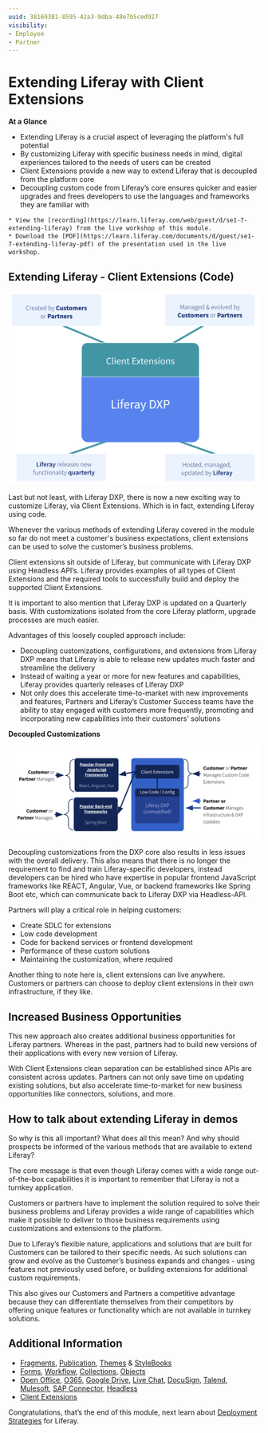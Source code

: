 ```yaml
---
uuid: 38169381-8595-42a3-9dba-48e7b5ced927
visibility: 
- Employee
- Partner
---
```


# Extending Liferay with Client Extensions

**At a Glance**

* Extending Liferay is a crucial aspect of leveraging the platform's full potential
* By customizing Liferay with specific business needs in mind, digital experiences tailored to the needs of users can be created
* Client Extensions provide a new way to extend Liferay that is decoupled from the platform core
* Decoupling custom code from Liferay’s core ensures quicker and easier upgrades and frees developers to use the languages and frameworks they are familiar with

```{note}
* View the [recording](https://learn.liferay.com/web/guest/d/se1-7-extending-liferay) from the live workshop of this module.
* Download the [PDF](https://learn.liferay.com/documents/d/guest/se1-7-extending-liferay-pdf) of the presentation used in the live workshop.
```

## Extending Liferay - Client Extensions (Code)

![Client Extensions are created, managed and evolved by Customers or Partners, while Liferay DXP itself is hosted, managed, and updated with new features quarterly by Liferay.](./client-extensions/images/01.png)

Last but not least, with Liferay DXP, there is now a new exciting way to customize Liferay, via Client Extensions. Which is in fact, extending Liferay using code.

Whenever the various methods of extending Liferay covered in the module so far do not meet a customer's business expectations, client extensions can be used to solve the customer’s business problems.

Client extensions sit outside of Liferay, but communicate with Liferay DXP using Headless API’s. Liferay provides examples of all types of Client Extensions and the required tools to successfully build and deploy the supported Client Extensions.

It is important to also mention that Liferay DXP is updated on a Quarterly basis. With customizations isolated from the core Liferay platform, upgrade processes are much easier.

Advantages of this loosely coupled approach include:

* Decoupling customizations, configurations, and extensions from Liferay DXP means that Liferay is able to release new updates much faster and streamline the delivery
* Instead of waiting a year or more for new features and capabilities, Liferay provides quarterly releases of Liferay DXP
* Not only does this accelerate time-to-market with new improvements and features, Partners and Liferay’s Customer Success teams have the ability to stay engaged with customers more frequently, promoting and incorporating new capabilities into their customers’ solutions

**Decoupled Customizations**

![Frontend Client Extensions can be developed in any popular frontend framework like React, Angular, etc., while Backend client extensions can be developed using popular backend frameworks like Spring Boot.](./client-extensions/images/02.png)

Decoupling customizations from the DXP core also results in less issues with the overall delivery. This also means that there is no longer the requirement to find and train Liferay-specific developers, instead developers can be hired who have expertise in popular frontend JavaScript frameworks like REACT, Angular, Vue, or backend frameworks like Spring Boot etc, which can communicate back to Liferay DXP via Headless-API.

Partners will play a critical role in helping customers:

* Create SDLC for extensions
* Low code development
* Code for backend services or frontend development
* Performance of these custom solutions
* Maintaining the customization, where required

Another thing to note here is, client extensions can live anywhere. Customers or partners can choose to deploy client extensions in their own infrastructure, if they like.

## Increased Business Opportunities

This new approach also creates additional business opportunities for Liferay partners. Whereas in the past, partners had to build new versions of their applications with every new version of Liferay.

With Client Extensions clean separation can be established since APIs are consistent across updates. Partners can not only save time on updating existing solutions, but also accelerate time-to-market for new business opportunities like connectors, solutions, and more. 

## How to talk about extending Liferay in demos

So why is this all important? What does all this mean? And why should prospects be informed of the various methods that are available to extend Liferay?

The core message is that even though Liferay comes with a wide range out-of-the-box capabilities it is important to remember that Liferay is not a turnkey application.

Customers or partners have to implement the solution required to solve their business problems and Liferay provides a wide range of capabilities which make it possible to deliver to those business requirements using customizations and extensions to the platform.

Due to Liferay’s flexible nature, applications and solutions that are built for Customers can be tailored to their specific needs. As such solutions can grow and evolve as the Customer’s business expands and changes - using features not previously used before, or building extensions for additional custom requirements.

This also gives our Customers and Partners a competitive advantage because they can differentiate themselves from their competitors by offering unique features or functionality which are not available in turnkey solutions.

## Additional Information

* [Fragments](https://learn.liferay.com/w/dxp/site-building/creating-pages/page-fragments-and-widgets/using-fragments), [Publication](https://learn.liferay.com/w/dxp/site-building/publishing-tools/publications), [Themes](https://learn.liferay.com/w/dxp/site-building/site-appearance/themes) & [StyleBooks](https://learn.liferay.com/web/guest/w/dxp/site-building/site-appearance/style-books)
* [Forms](https://learn.liferay.com/w/analytics-cloud/touchpoints/assets/forms), [Workflow](https://learn.liferay.com/w/dxp/process-automation/workflow), [Collections](https://learn.liferay.com/w/dxp/content-authoring-and-management/collections-and-collection-pages), [Objects](https://learn.liferay.com/w/dxp/building-applications/objects)
* [Open Office](https://learn.liferay.com/w/dxp/content-authoring-and-management/documents-and-media/devops/enabling-openoffice-libreoffice-integration), [O365](https://learn.liferay.com/w/dxp/content-authoring-and-management/documents-and-media/devops/enabling-document-creation-and-editing-with-microsoft-office-365), [Google Drive](https://learn.liferay.com/w/dxp/content-authoring-and-management/documents-and-media/devops/google-drive-integration), [Live Chat](https://learn.liferay.com/w/dxp/site-building/personalizing-site-experience/enabling-automated-live-chat-systems/getting-a-chat-provider-account-id/livechat), [DocuSign](https://learn.liferay.com/w/dxp/content-authoring-and-management/documents-and-media/uploading-and-managing/enabling-docusign-digital-signatures), [Talend](https://learn.liferay.com/w/dxp/system-administration/data-integration/liferay-talend-components-overview), [Mulesoft](https://learn.liferay.com/web/guest/w/commerce/add-ons-and-connectors/mulesoft), [SAP Connector](https://marketplace.liferay.com/p/sap-business-objects-connector), [Headless](https://learn.liferay.com/w/dxp/headless-delivery)
* [Client Extensions](https://learn.liferay.com/w/dxp/building-applications/client-extensions)

Congratulations, that’s the end of this module, next learn about [Deployment Strategies](../deployment-strategies.md) for Liferay.
